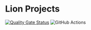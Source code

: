 # Lion Projects
[![Quality Gate Status](https://sonarcloud.io/api/project_badges/measure?project=gurame_lion&metric=alert_status)](https://sonarcloud.io/summary/new_code?id=gurame_lion)
![GitHub Actions](https://github.com/gurame/lion/actions/workflows/build.yml/badge.svg)
